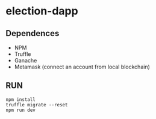 # election-dapp


## Dependences 
- NPM
- Truffle
- Ganache
- Metamask (connect an account from local blockchain)

## RUN
```
npm install
truffle migrate --reset
npm run dev
```
